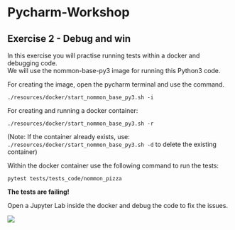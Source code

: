 # Pycharm-Workshop

## Exercise 2 - Debug and win

In this exercise you will practise running tests within a docker and debugging code.  
We will use the nommon-base-py3 image for running this Python3 code. 

For creating the image, open the pycharm terminal and use the command.

`./resources/docker/start_nommon_base_py3.sh -i`

For creating and running a docker container:

`./resources/docker/start_nommon_base_py3.sh -r`

(Note: If the container already exists, use: `./resources/docker/start_nommon_base_py3.sh -d` 
to delete the existing container)

Within the docker container use the following command to run the tests:

`pytest tests/tests_code/nommon_pizza`

**The tests are failing!**

Open a Jupyter Lab inside the docker and debug the code to fix the issues.


![](https://i0.wp.com/blog.cambro.com/wp-content/uploads/2021/10/PizzaQuiz.png?ssl=1)

